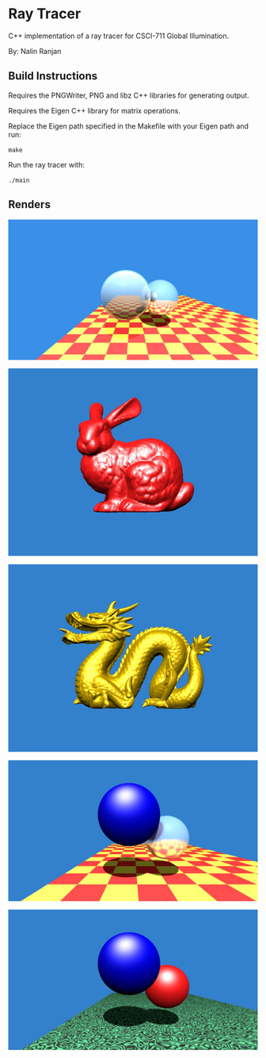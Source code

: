 # Ray Tracer

C++ implementation of a ray tracer for CSCI-711 Global Illumination.

By: Nalin Ranjan

## Build Instructions

Requires the PNGWriter, PNG and libz C++ libraries for generating output.

Requires the Eigen C++ library for matrix operations.

Replace the Eigen path specified in the Makefile with your Eigen path and run:

```
make
```

Run the ray tracer with:

```
./main
```

## Renders

![Whitted Ray Tracing](renders/whitted_ward.jpg)

![Bunny](renders/bunny.jpg)

![Dragon](renders/dragon.jpg)

![Glossy material with importance sampling](renders/glossy.jpg)

![Procedurally generated texture](renders/procedural_texture.jpg)
